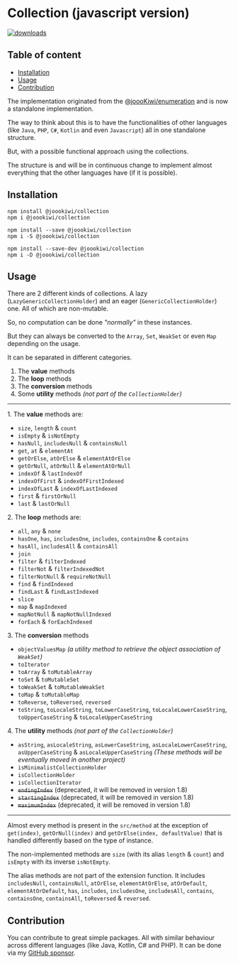 # Collection (javascript version)
[![downloads](https://img.shields.io/npm/dt/@joookiwi/collection.svg)](https://npm-stat.com/charts.html?package=@joookiwi/collection)

## Table of content
* [Installation](#installation)
* [Usage](#usage)
* [Contribution](#contribution)

The implementation originated from the [@joooKiwi/enumeration](https://github.com/joooKiwi/enumeration)
and is now a standalone implementation.

The way to think about this is to have the functionalities of other languages
(like `Java`, `PHP`, `C#`, `Kotlin` and even `Javascript`)
all in one standalone structure.

But, with a possible functional approach using the collections.

The structure is and will be in continuous change
to implement almost everything that the other languages have (if it is possible).

## Installation
```
npm install @joookiwi/collection
npm i @joookiwi/collection

npm install --save @joookiwi/collection
npm i -S @joookiwi/collection

npm install --save-dev @joookiwi/collection
npm i -D @joookiwi/collection
```

## Usage

There are 2 different kinds of collections.
A lazy (`LazyGenericCollectionHolder`) and an eager (`GenericCollectionHolder`) one.
All of which are non-mutable.

So, no computation can be done _"normally"_ in these instances.

But they can always be converted to the `Array`, `Set`, `WeakSet` or even `Map` depending on the usage.

It can be separated in different categories.
1. The **value** methods
2. The **loop** methods
3. The **conversion** methods
4. Some **utility** methods _(not part of the `CollectionHolder`)_

---
<span>1.</span> The **value** methods are:
 - `size`, `length` & `count`
 - `isEmpty` & `isNotEmpty`
 - `hasNull`, `includesNull` & `containsNull`
 - `get`, `at` & `elementAt`
 - `getOrElse`, `atOrElse` & `elementAtOrElse`
 - `getOrNull`, `atOrNull` & `elementAtOrNull`
 - `indexOf` & `lastIndexOf`
 - `indexOfFirst` & `indexOfFirstIndexed`
 - `indexOfLast` & `indexOfLastIndexed`
 - `first` & `firstOrNull`
 - `last` & `lastOrNull`

<span>2.</span> The **loop** methods are:
 - `all`, `any` & `none`
 - `hasOne`, `has`, `includesOne`, `includes`, `containsOne` & `contains`
 - `hasAll`, `includesAll` & `containsAll`
 - `join`
 - `filter` & `filterIndexed`
 - `filterNot` & `filterIndexedNot`
 - `filterNotNull` & `requireNotNull`
 - `find` & `findIndexed`
 - `findLast` & `findLastIndexed`
 - `slice`
 - `map` & `mapIndexed`
 - `mapNotNull` & `mapNotNullIndexed`
 - `forEach` & `forEachIndexed`

<span>3.</span> The **conversion** methods
 - `objectValuesMap` _(a utility method to retrieve the object association of `WeakSet`)_
 - `toIterator`
 - `toArray` & `toMutableArray`
 - `toSet` & `toMutableSet`
 - `toWeakSet` & `toMutableWeakSet`
 - `toMap` & `toMutableMap`
 - `toReverse`, `toReversed`, `reversed`
 - `toString`, `toLocaleString`, `toLowerCaseString`, `toLocaleLowerCaseString`, `toUpperCaseString` & `toLocaleUpperCaseString`

<span>4.</span> The **utility** methods _(not part of the `CollectionHolder`)_
 - `asString`, `asLocaleString`, `asLowerCaseString`, `asLocaleLowerCaseString`, `asUpperCaseString` & `asLocaleUpperCaseString`
   _(These methods will be eventually moved in another project)_
 - `isMinimalistCollectionHolder`
 - `isCollectionHolder`
 - `isCollectionIterator`
 - ~~`endingIndex`~~ (deprecated, it will be removed in version 1.8)
 - ~~`startingIndex`~~ (deprecated, it will be removed in version 1.8)
 - ~~`maximumIndex`~~ (deprecated, it will be removed in version 1.8)

---
Almost every method is present in the `src/method` at the exception of
`get(index)`, `getOrNull(index)` and `getOrElse(index, defaultValue)`
that is handled differently based on the type of instance.

The non-implemented methods are `size` (with its alias `length` & `count`)
and `isEmpty` with its inverse `isNotEmpty`.

The alias methods are not part of the extension function.
It includes `includesNull`, `containsNull`, `atOrElse`,
`elementAtOrElse`, `atOrDefault`, `elementAtOrDefault`,
`has`,
`includes`, `includesOne`, `includesAll`,
`contains`, `containsOne`, `containsAll`,
`toReversed` & `reversed`.

## Contribution
You can contribute to great simple packages.
All with similar behaviour across different languages (like Java, Kotlin, C# and PHP).
It can be done via my [GitHub sponsor](https://github.com/sponsors/joooKiwi).

